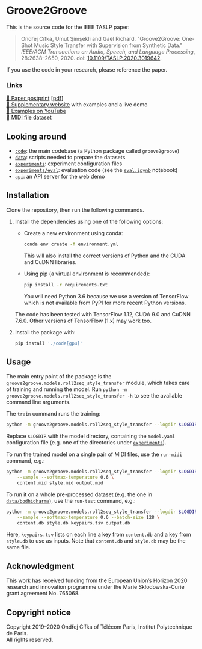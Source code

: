 # Groove2Groove

This is the source code for the IEEE TASLP paper:
> Ondřej Cífka, Umut Şimşekli and Gaël Richard. "Groove2Groove: One-Shot Music Style Transfer with Supervision from Synthetic Data." *IEEE/ACM Transactions on Audio, Speech, and Language Processing*, 28:2638–2650, 2020. doi: [10.1109/TASLP.2020.3019642](https://doi.org/10.1109/TASLP.2020.3019642).

If you use the code in your research, please reference the paper.

### Links

[:microscope: Paper postprint](https://hal.archives-ouvertes.fr/hal-02923548) [[pdf](https://hal.archives-ouvertes.fr/hal-02923548/document)]  
[:musical_keyboard: Supplementary website](https://groove2groove.telecom-paris.fr/) with examples and a live demo  
[:musical_note: Examples on YouTube](https://www.youtube.com/playlist?list=PLPdw6Kin7U86tcz-vlMmKqQmq4yL325aH)  
[:file_folder: MIDI file dataset](https://doi.org/10.5281/zenodo.3957999)  


## Looking around

- [`code`](./code): the main codebase (a Python package called `groove2groove`)
- [`data`](./data): scripts needed to prepare the datasets
- [`experiments`](./experiments): experiment configuration files
- [`experiments/eval`](./experiments/eval): evaluation code (see the [`eval.ipynb`](./experiments/eval/eval.ipynb) notebook)
- [`api`](./api): an API server for the web demo

## Installation

Clone the repository, then run the following commands.

1. Install the dependencies using one of the following options:

   -  Create a new environment using conda:
      ```sh
      conda env create -f environment.yml
      ```
      This will also install the correct versions of Python and the CUDA and CuDNN libraries.
   
   -  Using pip (a virtual environment is recommended):
      ```sh
      pip install -r requirements.txt
      ```
      You will need Python 3.6 because we use a version of TensorFlow which is not available from PyPI for more recent Python versions.

   The code has been tested with TensorFlow 1.12, CUDA 9.0 and CuDNN 7.6.0. Other versions of TensorFlow (1.x) may work too.

2. Install the package with:
   ```sh
   pip install './code[gpu]'
   ```
## Usage

The main entry point of the package is the `groove2groove.models.roll2seq_style_transfer` module, which takes care of training and running the model. Run `python -m groove2groove.models.roll2seq_style_transfer -h` to see the available command line arguments.

The `train` command runs the training:
```sh
python -m groove2groove.models.roll2seq_style_transfer --logdir $LOGDIR train
```
Replace `$LOGDIR` with the model directory, containing the `model.yaml` configuration file (e.g. one of the directories under [`experiments`](./experiments)).

To run the trained model on a single pair of MIDI files, use the `run-midi` command, e.g.:
```sh
python -m groove2groove.models.roll2seq_style_transfer --logdir $LOGDIR run-midi \
    --sample --softmax-temperature 0.6 \
    content.mid style.mid output.mid
```

To run it on a whole pre-processed dataset (e.g. the one in [`data/bodhidharma`](./data/bodhidharma)), use the `run-test` command, e.g.:
```sh
python -m groove2groove.models.roll2seq_style_transfer --logdir $LOGDIR run-test \
    --sample --softmax-temperature 0.6 --batch-size 128 \
    content.db style.db keypairs.tsv output.db 
```
Here, `keypairs.tsv` lists on each line a key from `content.db` and a key from `style.db` to use as inputs. Note that `content.db` and `style.db` may be the same file.

## Acknowledgment
This work has received funding from the European Union’s Horizon 2020 research and innovation programme under the Marie Skłodowska-Curie grant agreement No. 765068.

## Copyright notice
Copyright 2019–2020 Ondřej Cífka of Télécom Paris, Institut Polytechnique de Paris.  
All rights reserved.
